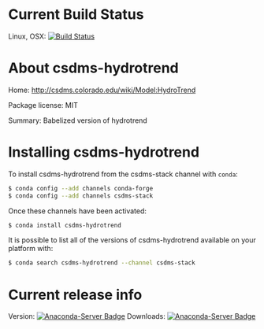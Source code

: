# Current Build Status

Linux, OSX: [![Build Status](https://travis-ci.org/csdms-stack/csdms-hydrotrend-recipe.svg?branch=master)](https://travis-ci.org/csdms-stack/csdms-hydrotrend-recipe)

# About csdms-hydrotrend

Home: http://csdms.colorado.edu/wiki/Model:HydroTrend

Package license: MIT

Summary: Babelized version of hydrotrend

# Installing csdms-hydrotrend

To install csdms-hydrotrend from the csdms-stack channel with `conda`:

```bash
$ conda config --add channels conda-forge
$ conda config --add channels csdms-stack
```

Once these channels have been activated:

```bash
$ conda install csdms-hydrotrend
```

It is possible to list all of the versions of csdms-hydrotrend available on your
platform with:

```bash
$ conda search csdms-hydrotrend --channel csdms-stack
```

# Current release info

Version: [![Anaconda-Server Badge](https://anaconda.org/csdms-stack/csdms-hydrotrend/badges/version.svg)](https://anaconda.org/csdms-stack/csdms-hydrotrend)
Downloads: [![Anaconda-Server Badge](https://anaconda.org/csdms-stack/csdms-hydrotrend/badges/downloads.svg)](https://anaconda.org/csdms-stack/csdms-hydrotrend)
